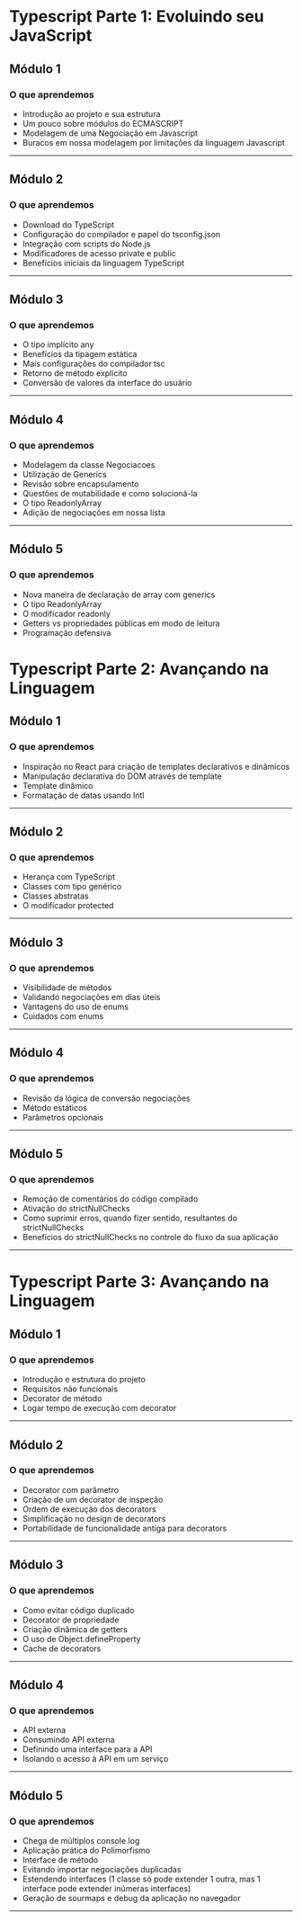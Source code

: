 # Typescript Parte 1: Evoluindo seu JavaScript

## Módulo 1

### O que aprendemos

- Introdução ao projeto e sua estrutura
- Um pouco sobre módulos do ECMASCRIPT
- Modelagem de uma Negociação em Javascript
- Buracos em nossa modelagem por limitações da linguagem Javascript

---

## Módulo 2

### O que aprendemos

- Download do TypeScript
- Configuração do compilador e papel do tsconfig.json
- Integração com scripts do Node.js
- Modificadores de acesso private e public
- Benefícios iniciais da linguagem TypeScript

---

## Módulo 3

### O que aprendemos

- O tipo implícito any
- Benefícios da tipagem estática
- Mais configurações do compilador tsc
- Retorno de método explícito
- Conversão de valores da interface do usuário

---

## Módulo 4

### O que aprendemos

- Modelagem da classe Negociacoes
- Utilização de Generics
- Revisão sobre encapsulamento
- Questões de mutabilidade e como solucioná-la
- O tipo ReadonlyArray
- Adição de negociações em nossa lista

---

## Módulo 5

### O que aprendemos

- Nova maneira de declaração de array com generics
- O tipo ReadonlyArray
- O modificador readonly
- Getters vs propriedades públicas em modo de leitura
- Programação defensiva

# Typescript Parte 2: Avançando na Linguagem

## Módulo 1

### O que aprendemos

- Inspiração no React para criação de templates declarativos e dinâmicos
- Manipulação declarativa do DOM através de template
- Template dinâmico
- Formatação de datas usando Intl

---

## Módulo 2

### O que aprendemos

- Herança com TypeScript
- Classes com tipo genérico
- Classes abstratas
- O modificador protected

---

## Módulo 3

### O que aprendemos

- Visibilidade de métodos
- Validando negociações em dias úteis
- Vantagens do uso de enums
- Cuidados com enums

---

## Módulo 4

### O que aprendemos

- Revisão da lógica de conversão negociações
- Método estáticos
- Parâmetros opcionais

---

## Módulo 5

### O que aprendemos

- Remoção de comentários do código compilado
- Ativação do strictNullChecks
- Como suprimir erros, quando fizer sentido, resultantes do strictNullChecks
- Benefícios do strictNullChecks no controle do fluxo da sua aplicação

---

# Typescript Parte 3: Avançando na Linguagem

## Módulo 1

### O que aprendemos

- Introdução e estrutura do projeto
- Requisitos não funcionais
- Decorator de método
- Logar tempo de execução com decorator

---

## Módulo 2

### O que aprendemos

- Decorator com parâmetro
- Criação de um decorator de inspeção
- Ordem de execução dos decorators
- Simplificação no design de decorators
- Portabilidade de funcionalidade antiga para decorators

---

## Módulo 3

### O que aprendemos

- Como evitar código duplicado
- Decorator de propriedade
- Criação dinâmica de getters
- O uso de Object.defineProperty
- Cache de decorators

---

## Módulo 4

### O que aprendemos

- API externa
- Consumindo API externa
- Definindo uma interface para a API
- Isolando o acesso à API em um serviço
---

## Módulo 5

### O que aprendemos

- Chega de múltiplos console.log
- Aplicação prática do Polimorfismo
- Interface de método
- Evitando importar negociações duplicadas
- Estendendo interfaces (1 classe só pode extender 1 outra, mas 1 interface pode extender inúmeras interfaces)
- Geração de sourmaps e debug da aplicação no navegador
---
